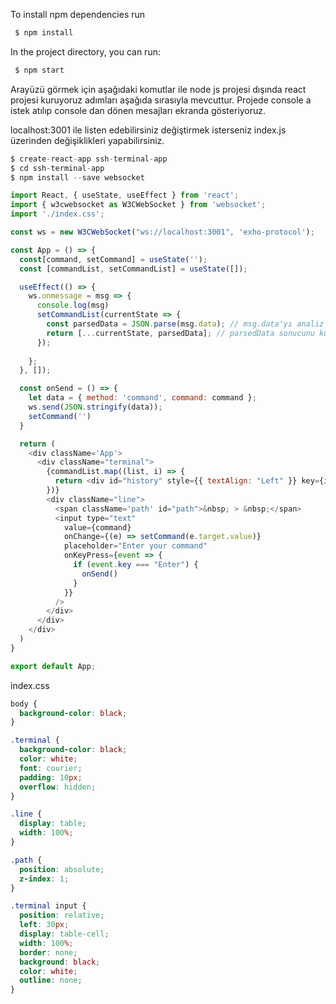 To install npm dependencies run
```js
 $ npm install
```
In the project directory, you can run:
```js
 $ npm start
```

Arayüzü görmek için aşağıdaki komutlar ile node js projesi dışında react projesi kuruyoruz adımları aşağıda sırasıyla mevcuttur. Projede console a istek atılıp console dan dönen mesajları ekranda gösteriyoruz.

localhost:3001 ile listen edebilirsiniz değiştirmek isterseniz index.js üzerinden değişiklikleri yapabilirsiniz.

```js
$ create-react-app ssh-terminal-app
$ cd ssh-terminal-app
$ npm install --save websocket
```

```javascript
import React, { useState, useEffect } from 'react';
import { w3cwebsocket as W3CWebSocket } from 'websocket';
import './index.css';

const ws = new W3CWebSocket("ws://localhost:3001", 'exho-protocol');

const App = () => {
  const[command, setCommand] = useState('');
  const [commandList, setCommandList] = useState([]);

  useEffect(() => {
    ws.onmessage = msg => {
      console.log(msg)
      setCommandList(currentState => {
        const parsedData = JSON.parse(msg.data); // msg.data'yı analiz edip sonucu bir değişkene atıyoruz
        return [...currentState, parsedData]; // parsedData sonucunu kullanıyoruz
      });
      
    };
  }, []);

  const onSend = () => {
    let data = { method: 'command', command: command };
    ws.send(JSON.stringify(data));
    setCommand('')
  }

  return (
    <div className='App'>
      <div className="terminal">
        {commandList.map((list, i) => {
          return <div id="history" style={{ textAlign: "Left" }} key={i}>{list.data}</div>
        })}
        <div className="line">
          <span className='path' id="path">&nbsp; > &nbsp;</span>
          <input type="text"
            value={command}
            onChange={(e) => setCommand(e.target.value)}
            placeholder="Enter your command"
            onKeyPress={event => {
              if (event.key === "Enter") {
                onSend()
              }
            }}
          />
        </div>
      </div>
    </div>
  )
}

export default App;
```
ìndex.css

```css
body {
  background-color: black;
}

.terminal {
  background-color: black;
  color: white;
  font: courier;
  padding: 10px;
  overflow: hidden;
}

.line {
  display: table;
  width: 100%;
}

.path {
  position: absolute;
  z-index: 1;
}

.terminal input {
  position: relative;
  left: 30px;
  display: table-cell;
  width: 100%;
  border: none;
  background: black;
  color: white;
  outline: none;
}
```
